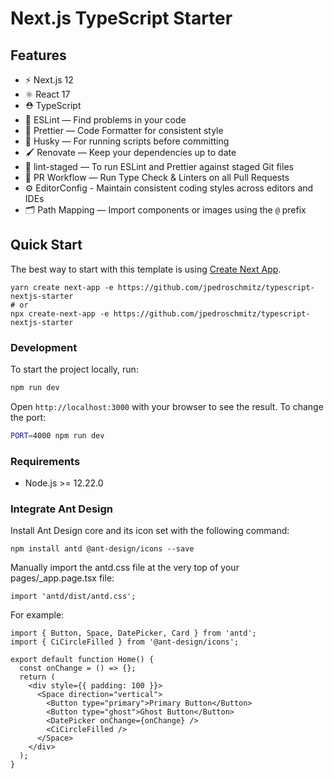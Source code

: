 # Next.js TypeScript Starter

## Features

- ⚡️ Next.js 12
- ⚛️ React 17
- ⛑ TypeScript
- 📏 ESLint — Find problems in your code
- 💖 Prettier — Code Formatter for consistent style
- 🐶 Husky — For running scripts before committing
- 🖌 Renovate — Keep your dependencies up to date
- 🚫 lint-staged — To run ESLint and Prettier against staged Git files
- 👷 PR Workflow — Run Type Check & Linters on all Pull Requests
- ⚙️ EditorConfig - Maintain consistent coding styles across editors and IDEs
- 🗂 Path Mapping — Import components or images using the `@` prefix

## Quick Start

The best way to start with this template is using [Create Next App](https://nextjs.org/docs/api-reference/create-next-app).

```
yarn create next-app -e https://github.com/jpedroschmitz/typescript-nextjs-starter
# or
npx create-next-app -e https://github.com/jpedroschmitz/typescript-nextjs-starter
```

### Development

To start the project locally, run:

```bash
npm run dev
```

Open `http://localhost:3000` with your browser to see the result. To change the port:

```bash
PORT=4000 npm run dev
```

### Requirements

- Node.js >= 12.22.0

### Integrate Ant Design

Install Ant Design core and its icon set with the following command:
```
npm install antd @ant-design/icons --save
```

Manually import the antd.css file at the very top of your pages/_app.page.tsx file:
```
import 'antd/dist/antd.css';
```

For example:
```
import { Button, Space, DatePicker, Card } from 'antd';
import { CiCircleFilled } from '@ant-design/icons';

export default function Home() {
  const onChange = () => {};
  return (
    <div style={{ padding: 100 }}>
      <Space direction="vertical">
        <Button type="primary">Primary Button</Button>
        <Button type="ghost">Ghost Button</Button>
        <DatePicker onChange={onChange} />
        <CiCircleFilled />
      </Space>
    </div>
  );
}
```
